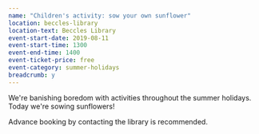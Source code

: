 ```yaml
---
name: "Children's activity: sow your own sunflower"
location: beccles-library
location-text: Beccles Library
event-start-date: 2019-08-11
event-start-time: 1300
event-end-time: 1400
event-ticket-price: free
event-category: summer-holidays
breadcrumb: y
---
```


We're banishing boredom with activities throughout the summer holidays. Today we're sowing sunflowers!

Advance booking by contacting the library is recommended.
